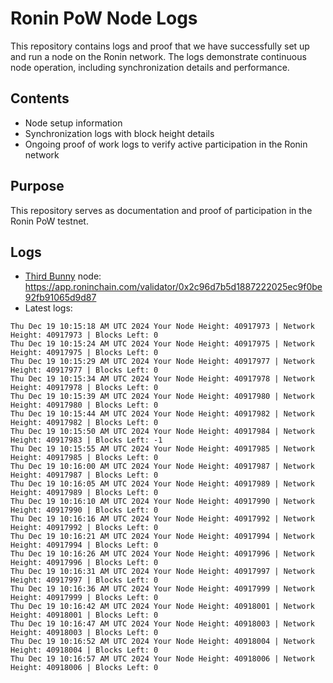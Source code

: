 # Ronin PoW Node Logs

This repository contains logs and proof that we have successfully set up and run a node on the Ronin network. The logs demonstrate continuous node operation, including synchronization details and performance.

## Contents

- Node setup information
- Synchronization logs with block height details
- Ongoing proof of work logs to verify active participation in the Ronin network

## Purpose

This repository serves as documentation and proof of participation in the Ronin PoW testnet.

## Logs

- [Third Bunny](https://thirdbunny.xyz/) node: https://app.roninchain.com/validator/0x2c96d7b5d1887222025ec9f0be92fb91065d9d87
- Latest logs:
```
Thu Dec 19 10:15:18 AM UTC 2024 Your Node Height: 40917973 | Network Height: 40917973 | Blocks Left: 0
Thu Dec 19 10:15:24 AM UTC 2024 Your Node Height: 40917975 | Network Height: 40917975 | Blocks Left: 0
Thu Dec 19 10:15:29 AM UTC 2024 Your Node Height: 40917977 | Network Height: 40917977 | Blocks Left: 0
Thu Dec 19 10:15:34 AM UTC 2024 Your Node Height: 40917978 | Network Height: 40917978 | Blocks Left: 0
Thu Dec 19 10:15:39 AM UTC 2024 Your Node Height: 40917980 | Network Height: 40917980 | Blocks Left: 0
Thu Dec 19 10:15:44 AM UTC 2024 Your Node Height: 40917982 | Network Height: 40917982 | Blocks Left: 0
Thu Dec 19 10:15:50 AM UTC 2024 Your Node Height: 40917984 | Network Height: 40917983 | Blocks Left: -1
Thu Dec 19 10:15:55 AM UTC 2024 Your Node Height: 40917985 | Network Height: 40917985 | Blocks Left: 0
Thu Dec 19 10:16:00 AM UTC 2024 Your Node Height: 40917987 | Network Height: 40917987 | Blocks Left: 0
Thu Dec 19 10:16:05 AM UTC 2024 Your Node Height: 40917989 | Network Height: 40917989 | Blocks Left: 0
Thu Dec 19 10:16:10 AM UTC 2024 Your Node Height: 40917990 | Network Height: 40917990 | Blocks Left: 0
Thu Dec 19 10:16:16 AM UTC 2024 Your Node Height: 40917992 | Network Height: 40917992 | Blocks Left: 0
Thu Dec 19 10:16:21 AM UTC 2024 Your Node Height: 40917994 | Network Height: 40917994 | Blocks Left: 0
Thu Dec 19 10:16:26 AM UTC 2024 Your Node Height: 40917996 | Network Height: 40917996 | Blocks Left: 0
Thu Dec 19 10:16:31 AM UTC 2024 Your Node Height: 40917997 | Network Height: 40917997 | Blocks Left: 0
Thu Dec 19 10:16:36 AM UTC 2024 Your Node Height: 40917999 | Network Height: 40917999 | Blocks Left: 0
Thu Dec 19 10:16:42 AM UTC 2024 Your Node Height: 40918001 | Network Height: 40918001 | Blocks Left: 0
Thu Dec 19 10:16:47 AM UTC 2024 Your Node Height: 40918003 | Network Height: 40918003 | Blocks Left: 0
Thu Dec 19 10:16:52 AM UTC 2024 Your Node Height: 40918004 | Network Height: 40918004 | Blocks Left: 0
Thu Dec 19 10:16:57 AM UTC 2024 Your Node Height: 40918006 | Network Height: 40918006 | Blocks Left: 0
```

